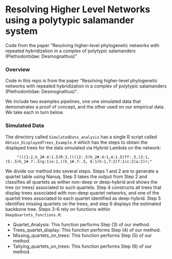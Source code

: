 # Resolving Higher Level Networks using a polytypic salamander system

Code from the paper “Resolving higher-level phylogenetic networks with repeated hybridization in a complex of polytypic salamanders (Plethodontidae: Desmognathus)”

### Overview
Code in this repo is from the paper “Resolving higher-level phylogenetic networks with repeated hybridization in a complex of polytypic salamanders (Plethodontidae: Desmognathus)”.

We include two examples pipelines, one one simulated data that demonstrates a proof of concept, and the other used on our empirical data. We take each in turn below. 

### Simulated Data
The directory called `SimulatedData_analysis` has a single R script called `Obtain_DisplayedTrees_Example.R` which has the steps to obtain the displayed trees for the data simulated via Hybrid-Lambda on the network:
```
	 "(((1:2,h_2#.4:1.5)R:3,((((2:.5)h_2#.4:1,4:1.5)ff:.5,(3:1,(5:.5)h_1#.7:.5)g:1)e:1,((h_1#.7:.5, 6:1)h:1,7:2)f:1)c:2)a:2)r;"
```
We divide our method into several steps. Steps 1 and 2 are to generate a quartet table using Nanuq. Step 3 takes the output from Step 2 and classifies all quartets as wither non-deep or deep-hybrid and shows the tree (or trees) associated to such quartets. Step 4 constructs all trees that display trees associated with non-deep quartet networks, and one of the quartet trees associated to each quartet identified as deep-hybrid. Step 5 identifies missing quartets on the trees, and step 6 displays the estimated backbone tree. Steps 3–6 rely on functions within `DeepQuartets_functions.R`:
- Quartet_Analysis: This function performs Step (3) of our method. 
- Trees_quartet_display: This function performs Step (4) of our method. 
- Missing_quartets_on_trees: This function performs Step (5) of our method. 
- Tallying_quartets_on_trees: This function performs Step (6) of our method. 

